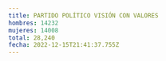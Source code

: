 ```yaml
---
title: PARTIDO POLÍTICO VISIÓN CON VALORES
hombres: 14232
mujeres: 14008
total: 28,240
fecha: 2022-12-15T21:41:37.755Z
---
```

